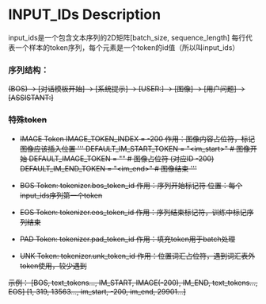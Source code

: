 # INPUT_IDs Description

input_ids是一个包含文本序列的2D矩阵[batch_size, sequence_length]
每行代表一个样本的token序列，每个元素是一个token的id值（所以叫input_ids）

### 序列结构：
<s>(BOS) → [对话模板开始] → [系统提示] → [USER:] → [图像] → [用户问题] → [ASSISTANT:]

### 特殊token
- IMAGE Token
IMAGE_TOKEN_INDEX = -200 
作用：图像内容占位符，标记图像应该插入位置
'''
DEFAULT_IM_START_TOKEN = "<im_start>"    # 图像开始
DEFAULT_IMAGE_TOKEN = "<image>"          # 图像占位符 (对应ID -200)
DEFAULT_IM_END_TOKEN = "<im_end>"        # 图像结束
'''

- BOS Token: 
tokenizer.bos_token_id 
作用：序列开始标记符
位置：每个input_ids序列第一个token
- EOS Token: 
tokenizer.eos_token_id 
作用：序列结束标记符，训练中标记序列结束

- PAD Token:
tokenizer.pad_token_id
作用：填充token用于batch处理

- UNK Token:
tokenizer.unk_token_id
作用：位置词汇占位符，遇到词汇表外token使用，较少遇到

示例：
[BOS, text_tokens..., IM_START, IMAGE(-200), IM_END, text_tokens..., EOS]
[1,   319, 13563..., im_start,    -200,     im_end,   29901...]
